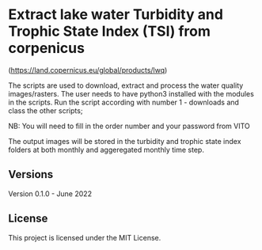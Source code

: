 # Extract lake water Turbidity and Trophic State Index (TSI) from corpenicus
  (https://land.copernicus.eu/global/products/lwq)

The scripts are used to download, extract and process the water quality images/rasters.
The user needs to have python3 installed with the modules in the scripts. 
Run the script according with number 1 - downloads and class the other scripts;

NB: You will need to fill in the order number and your password from VITO
										  
The output images will be stored in the turbidity and trophic state index folders at both monthly and aggeregated monthly time step. 
## Versions
Version 0.1.0 - June 2022 

## License
This project is licensed under the MIT License.

